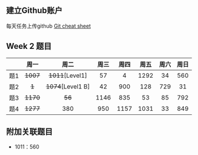 ## 建立Github账户

每天任务上传github [Git cheat sheet](https://education.github.com/git-cheat-sheet-education.pdf)

## Week 2 题目
|       | 周一    | 周二    |  周三 |   周四 |   周五 | 周六 |  周日 |
| :----:| :----: | :----: |:----: |:----: |:----: |:----:|:----: |
| 题1   |  ~~1007~~   | ~~1011~~[Level1]  | 57    |  4    |  1292  | 34   | 560  | 
| 题2   |  ~~1~~   | ~~1074~~[Level1 B]  | 42   |  900   |  128  | 729   | 31  | 
| 题3   |  ~~1170~~   | ~~56~~  | 1146    |  835    |  53  | 85   | 792  | 
| 题4   |  ~~1277~~   | 380  | 950    |  1157    |  1031  | 33   | 849  | 

## 附加关联题目

- 1011：560
